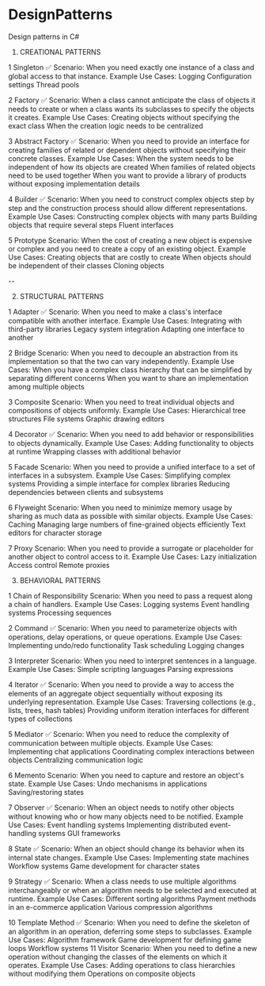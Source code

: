 # DesignPatterns
Design patterns in C#


1. CREATIONAL PATTERNS

1 Singleton ✅
Scenario: When you need exactly one instance of a class and global access to that instance.
Example Use Cases:
Logging
Configuration settings
Thread pools

2 Factory ✅
Scenario: When a class cannot anticipate the class of objects it needs to create or when a class wants its subclasses to specify the objects it creates.
Example Use Cases:
Creating objects without specifying the exact class
When the creation logic needs to be centralized

3 Abstract Factory ✅
Scenario: When you need to provide an interface for creating families of related or dependent objects without specifying their concrete classes.
Example Use Cases:
When the system needs to be independent of how its objects are created
When families of related objects need to be used together
When you want to provide a library of products without exposing implementation details

4 Builder ✅
Scenario: When you need to construct complex objects step by step and the construction process should allow different representations.
Example Use Cases:
Constructing complex objects with many parts
Building objects that require several steps
Fluent interfaces

5 Prototype
Scenario: When the cost of creating a new object is expensive or complex and you need to create a copy of an existing object.
Example Use Cases:
Creating objects that are costly to create
When objects should be independent of their classes
Cloning objects

--

2. STRUCTURAL PATTERNS

1 Adapter ✅
Scenario: When you need to make a class's interface compatible with another interface.
Example Use Cases:
Integrating with third-party libraries
Legacy system integration
Adapting one interface to another

2 Bridge
Scenario: When you need to decouple an abstraction from its implementation so that the two can vary independently.
Example Use Cases:
When you have a complex class hierarchy that can be simplified by separating different concerns
When you want to share an implementation among multiple objects

3 Composite
Scenario: When you need to treat individual objects and compositions of objects uniformly.
Example Use Cases:
Hierarchical tree structures
File systems
Graphic drawing editors

4 Decorator ✅
Scenario: When you need to add behavior or responsibilities to objects dynamically.
Example Use Cases:
Adding functionality to objects at runtime
Wrapping classes with additional behavior

5 Facade
Scenario: When you need to provide a unified interface to a set of interfaces in a subsystem.
Example Use Cases:
Simplifying complex systems
Providing a simple interface for complex libraries
Reducing dependencies between clients and subsystems

6 Flyweight
Scenario: When you need to minimize memory usage by sharing as much data as possible with similar objects.
Example Use Cases:
Caching
Managing large numbers of fine-grained objects efficiently
Text editors for character storage

7 Proxy
Scenario: When you need to provide a surrogate or placeholder for another object to control access to it.
Example Use Cases:
Lazy initialization
Access control
Remote proxies


3. BEHAVIORAL PATTERNS

1 Chain of Responsibility
Scenario: When you need to pass a request along a chain of handlers.
Example Use Cases:
Logging systems
Event handling systems
Processing sequences

2 Command ✅
Scenario: When you need to parameterize objects with operations, delay operations, or queue operations.
Example Use Cases:
Implementing undo/redo functionality
Task scheduling
Logging changes

3 Interpreter
Scenario: When you need to interpret sentences in a language.
Example Use Cases:
Simple scripting languages
Parsing expressions

4 Iterator ✅
Scenario: When you need to provide a way to access the elements of an aggregate object sequentially without exposing its underlying representation.
Example Use Cases:
Traversing collections (e.g., lists, trees, hash tables)
Providing uniform iteration interfaces for different types of collections

5 Mediator ✅
Scenario: When you need to reduce the complexity of communication between multiple objects.
Example Use Cases:
Implementing chat applications
Coordinating complex interactions between objects
Centralizing communication logic

6 Memento
Scenario: When you need to capture and restore an object's state.
Example Use Cases:
Undo mechanisms in applications
Saving/restoring states

7 Observer ✅
Scenario: When an object needs to notify other objects without knowing who or how many objects need to be notified.
Example Use Cases:
Event handling systems
Implementing distributed event-handling systems
GUI frameworks

8 State ✅
Scenario: When an object should change its behavior when its internal state changes.
Example Use Cases:
Implementing state machines
Workflow systems
Game development for character states

9 Strategy ✅
Scenario: When a class needs to use multiple algorithms interchangeably or when an algorithm needs to be selected and executed at runtime.
Example Use Cases:
Different sorting algorithms
Payment methods in an e-commerce application
Various compression algorithms

10 Template Method ✅
Scenario: When you need to define the skeleton of an algorithm in an operation, deferring some steps to subclasses.
Example Use Cases:
Algorithm framework
Game development for defining game loops
Workflow systems
11 Visitor
Scenario: When you need to define a new operation without changing the classes of the elements on which it operates.
Example Use Cases:
Adding operations to class hierarchies without modifying them
Operations on composite objects

